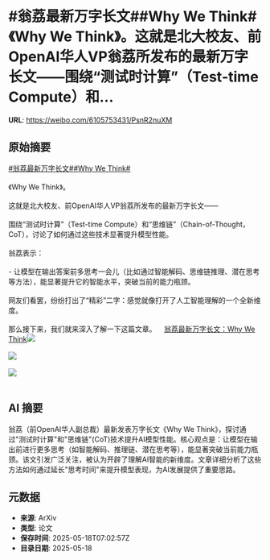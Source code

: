 # #翁荔最新万字长文##Why We Think# 《Why We Think》。这就是北大校友、前OpenAI华人VP翁荔所发布的最新万字长文——围绕“测试时计算”（Test-time Compute）和...

**URL**: https://weibo.com/6105753431/PsnR2nuXM

## 原始摘要

<a href="https://m.weibo.cn/search?containerid=231522type%3D1%26t%3D10%26q%3D%23%E7%BF%81%E8%8D%94%E6%9C%80%E6%96%B0%E4%B8%87%E5%AD%97%E9%95%BF%E6%96%87%23&amp;extparam=%23%E7%BF%81%E8%8D%94%E6%9C%80%E6%96%B0%E4%B8%87%E5%AD%97%E9%95%BF%E6%96%87%23" data-hide=""><span class="surl-text">#翁荔最新万字长文#</span></a><a href="https://m.weibo.cn/search?containerid=231522type%3D1%26t%3D10%26q%3D%23Why+We+Think%23&amp;extparam=%23Why+We+Think%23" data-hide=""><span class="surl-text">#Why We Think#</span></a> <br><br>《Why We Think》。<br><br>这就是北大校友、前OpenAI华人VP翁荔所发布的最新万字长文——<br><br>围绕“测试时计算”（Test-time Compute）和“思维链”（Chain-of-Thought，CoT），讨论了如何通过这些技术显著提升模型性能。<br><br>翁荔表示：<br><br>- 让模型在输出答案前多思考一会儿（比如通过智能解码、思维链推理、潜在思考等方法），能显著提升它的智能水平，突破当前的能力瓶颈。<br><br>网友们看罢，纷纷打出了“精彩”二字：感觉就像打开了人工智能理解的一个全新维度。<br><br>那么接下来，我们就来深入了解一下这篇文章。<a href="https://weibo.cn/sinaurl?u=https%3A%2F%2Fmp.weixin.qq.com%2Fs%2FAcEPmIywwvC7poC7wmVdSA" data-hide=""><span class="url-icon"><img style="width: 1rem;height: 1rem" src="https://h5.sinaimg.cn/upload/2015/09/25/3/timeline_card_small_web_default.png" referrerpolicy="no-referrer"></span><span class="surl-text">翁荔最新万字长文：Why We Think</span></a><img style="" src="https://tvax2.sinaimg.cn/large/006Fd7o3ly1i1jld8r59fj30u00om79x.jpg" referrerpolicy="no-referrer"><br><br><img style="" src="https://tvax4.sinaimg.cn/large/006Fd7o3ly1i1jldhiafqj30u00fo7ih.jpg" referrerpolicy="no-referrer"><br><br><img style="" src="https://tvax4.sinaimg.cn/large/006Fd7o3ly1i1jldruy5xj30u00bftcz.jpg" referrerpolicy="no-referrer"><br><br>

## AI 摘要

翁荔（前OpenAI华人副总裁）最新发表万字长文《Why We Think》，探讨通过"测试时计算"和"思维链"(CoT)技术提升AI模型性能。核心观点是：让模型在输出前进行更多思考（如智能解码、推理链、潜在思考等），能显著突破当前能力瓶颈。该文引发广泛关注，被认为开辟了理解AI智能的新维度。文章详细分析了这些方法如何通过延长"思考时间"来提升模型表现，为AI发展提供了重要思路。

## 元数据

- **来源**: ArXiv
- **类型**: 论文
- **保存时间**: 2025-05-18T07:02:57Z
- **目录日期**: 2025-05-18

